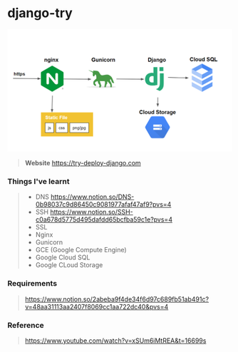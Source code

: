 # django-try

![img](/readme/structure.png)

> <b>Website</b> https://try-deploy-django.com

### Things I've learnt
>-  DNS https://www.notion.so/DNS-0b98037c9d86450c9081977afaf47af9?pvs=4
>-  SSH https://www.notion.so/SSH-c0a678d5775d495dafdd65bcfba59c1e?pvs=4
>-  SSL 
>-  Nginx
>-  Gunicorn
>-  GCE (Google Compute Engine)
>-  Google Cloud SQL
>-  Google CLoud Storage 

### Requirements
>https://www.notion.so/2abeba9f4de34f6d97c689fb51ab491c?v=48aa31113aa2407f8069cc1aa722dc40&pvs=4

### Reference
>https://www.youtube.com/watch?v=xSUm6iMtREA&t=16699s
